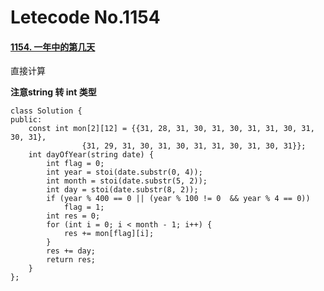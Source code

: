 # Letecode No.1154

#### [1154. 一年中的第几天](https://leetcode-cn.com/problems/day-of-the-year/)

直接计算

**注意string 转 int 类型**

```
class Solution {
public:
    const int mon[2][12] = {{31, 28, 31, 30, 31, 30, 31, 31, 30, 31, 30, 31},
                {31, 29, 31, 30, 31, 30, 31, 31, 30, 31, 30, 31}};
    int dayOfYear(string date) {
        int flag = 0;
        int year = stoi(date.substr(0, 4));
        int month = stoi(date.substr(5, 2));
        int day = stoi(date.substr(8, 2));
        if (year % 400 == 0 || (year % 100 != 0  && year % 4 == 0))
            flag = 1;
        int res = 0;
        for (int i = 0; i < month - 1; i++) {
            res += mon[flag][i];
        }
        res += day;
        return res;
    }
};
```

